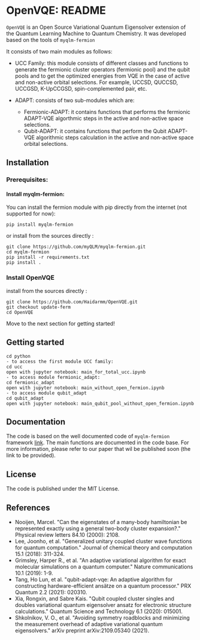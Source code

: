 OpenVQE: README
=======================

`OpenVQE` is an Open Source Variational Quantum Eigensolver extension of the Quantum Learning Machine to  Quantum Chemistry. It was developed based on the tools of `myqlm-fermion` 


It consists of two main modules as follows:

- UCC Family: this module consists of different classes and functions to generate the fermionic cluster operators (fermionic pool) and the  qubit pools and to get the optimized energies from VQE in the case of active and non-active orbital selections. For example, UCCSD, QUCCSD, UCCGSD, K-UpCCGSD, spin-complemented pair, etc.

- ADAPT: consists of two sub-modules which are: 
    - Fermionic-ADAPT: it contains functions that performs the fermionic ADAPT-VQE algorthmic steps  in the active and non-active space selections.
    - Qubit-ADAPT: it  contains functions that perform the Qubit ADAPT-VQE algorithmic steps calculation in the active and non-active space orbital selections.


Installation
--------------
### Prerequisites:
#### Install myqlm-fermion:
You can install the fermion module with pip directly from the internet (not supported for now):
```shell
pip install myqlm-fermion
```
or install from the sources directly :
```shell
git clone https://github.com/myQLM/myqlm-fermion.git
cd myqlm-fermion
pip install -r requirements.txt
pip install .
```
### Install OpenVQE
install from the sources directly :
```shell
git clone https://github.com/Haidarmm/OpenVQE.git
git checkout update-ferm
cd OpenVQE
```
Move to the next section for getting started!


Getting started
----------------
```shell
cd python
- to access the first module UCC family:
cd ucc
open with jupyter notebook: main_for_total_ucc.ipynb
- to access module fermionic_adapt:
cd fermionic_adapt
open with jupyter notebook: main_without_open_fermion.ipynb
- to access module qubit_adapt
cd qubit_adapt
open with jupyter notebook: main_qubit_pool_without_open_fermion.ipynb
```

Documentation
---------------
The code is based on the well documented code of `myqlm-fermion` framework [link](https://myqlm.github.io/).
The main functions are documented in the code base.
For more information, please refer to our paper that wil be published soon (the link to be provided).

License
-----------
The code is published under the MIT License.

References
-----------
* Nooijen, Marcel. "Can the eigenstates of a many-body hamiltonian be represented exactly using a general two-body cluster expansion?." Physical review letters 84.10 (2000): 2108.
* Lee, Joonho, et al. "Generalized unitary coupled cluster wave functions for quantum computation." Journal of chemical theory and computation 15.1 (2018): 311-324.
* Grimsley, Harper R., et al. "An adaptive variational algorithm for exact molecular simulations on a quantum computer." Nature communications 10.1 (2019): 1-9.
* Tang, Ho Lun, et al. "qubit-adapt-vqe: An adaptive algorithm for constructing hardware-efficient ansätze on a quantum processor." PRX Quantum 2.2 (2021): 020310.
* Xia, Rongxin, and Sabre Kais. "Qubit coupled cluster singles and doubles variational quantum eigensolver ansatz for electronic structure calculations." Quantum Science and Technology 6.1 (2020): 015001.
* Shkolnikov, V. O., et al. "Avoiding symmetry roadblocks and minimizing the measurement overhead of adaptive variational quantum eigensolvers." arXiv preprint arXiv:2109.05340 (2021).
